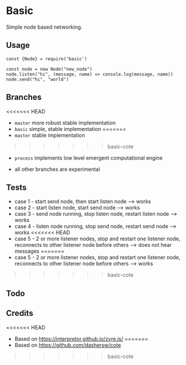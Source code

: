 # Basic
Simple node based networking.

## Usage

```
const {Node} = require('basic')

const node = new Node("new_node")
node.listen("hi", (message, name) => console.log(message, name))
node.send("hi", "world")

```

## Branches

<<<<<<< HEAD
- `master` more robust stable implementation
- `basic` simple, stable implementation
=======
- `master` stable implementation
>>>>>>> basic-cote
- `process` implements low level emergent computational engine

- all other branches are experimental

## Tests
- case 1 - start send node, then start listen node --> works
- case 2 - start listen node, start send node --> works
- case 3 - send node running, stop listen node, restart listen node --> works
- case 4 - listen node running, stop send node, restart send node --> works
<<<<<<< HEAD
- case 5 - 2 or more listener nodes, stop and restart one listener node, reconnects to other listener node before others --> does not hear messages
=======
- case 5 - 2 or more listener nodes, stop and restart one listener node, reconnects to other listener node before others --> works
>>>>>>> basic-cote

## Todo


## Credits
<<<<<<< HEAD
- Based on https://interpretor.github.io/zyre.js/
=======
- Based on https://github.com/dashersw/cote
>>>>>>> basic-cote
